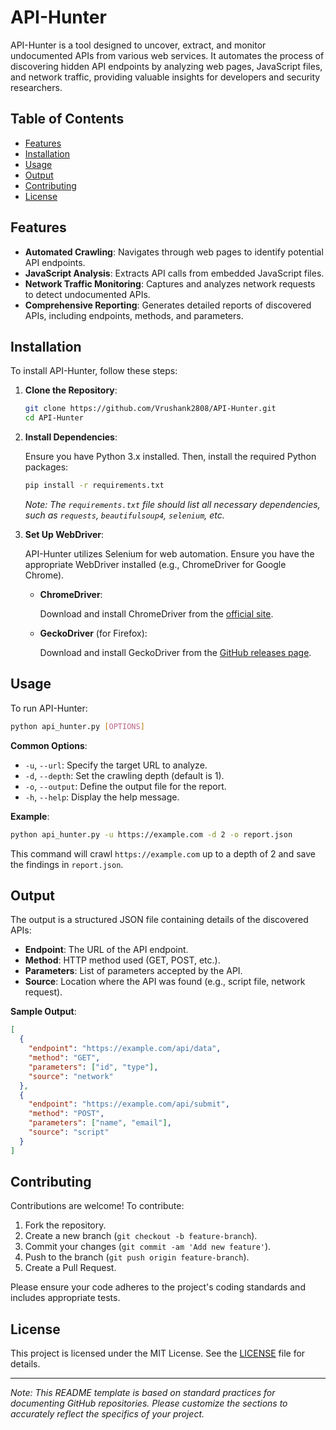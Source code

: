 # API-Hunter

API-Hunter is a tool designed to uncover, extract, and monitor undocumented APIs from various web services. It automates the process of discovering hidden API endpoints by analyzing web pages, JavaScript files, and network traffic, providing valuable insights for developers and security researchers.

## Table of Contents

- [Features](#features)
- [Installation](#installation)
- [Usage](#usage)
- [Output](#output)
- [Contributing](#contributing)
- [License](#license)

## Features

- **Automated Crawling**: Navigates through web pages to identify potential API endpoints.
- **JavaScript Analysis**: Extracts API calls from embedded JavaScript files.
- **Network Traffic Monitoring**: Captures and analyzes network requests to detect undocumented APIs.
- **Comprehensive Reporting**: Generates detailed reports of discovered APIs, including endpoints, methods, and parameters.

## Installation

To install API-Hunter, follow these steps:

1. **Clone the Repository**:

   ```bash
   git clone https://github.com/Vrushank2808/API-Hunter.git
   cd API-Hunter
   ```

2. **Install Dependencies**:

   Ensure you have Python 3.x installed. Then, install the required Python packages:

   ```bash
   pip install -r requirements.txt
   ```

   *Note: The `requirements.txt` file should list all necessary dependencies, such as `requests`, `beautifulsoup4`, `selenium`, etc.*

3. **Set Up WebDriver**:

   API-Hunter utilizes Selenium for web automation. Ensure you have the appropriate WebDriver installed (e.g., ChromeDriver for Google Chrome).

   - **ChromeDriver**:

     Download and install ChromeDriver from the [official site](https://sites.google.com/a/chromium.org/chromedriver/).

   - **GeckoDriver** (for Firefox):

     Download and install GeckoDriver from the [GitHub releases page](https://github.com/mozilla/geckodriver/releases).

## Usage

To run API-Hunter:

```bash
python api_hunter.py [OPTIONS]
```

**Common Options**:

- `-u`, `--url`: Specify the target URL to analyze.
- `-d`, `--depth`: Set the crawling depth (default is 1).
- `-o`, `--output`: Define the output file for the report.
- `-h`, `--help`: Display the help message.

**Example**:

```bash
python api_hunter.py -u https://example.com -d 2 -o report.json
```


This command will crawl `https://example.com` up to a depth of 2 and save the findings in `report.json`.

## Output

The output is a structured JSON file containing details of the discovered APIs:

- **Endpoint**: The URL of the API endpoint.
- **Method**: HTTP method used (GET, POST, etc.).
- **Parameters**: List of parameters accepted by the API.
- **Source**: Location where the API was found (e.g., script file, network request).

**Sample Output**:

```json
[
  {
    "endpoint": "https://example.com/api/data",
    "method": "GET",
    "parameters": ["id", "type"],
    "source": "network"
  },
  {
    "endpoint": "https://example.com/api/submit",
    "method": "POST",
    "parameters": ["name", "email"],
    "source": "script"
  }
]
```

## Contributing

Contributions are welcome! To contribute:

1. Fork the repository.
2. Create a new branch (`git checkout -b feature-branch`).
3. Commit your changes (`git commit -am 'Add new feature'`).
4. Push to the branch (`git push origin feature-branch`).
5. Create a Pull Request.

Please ensure your code adheres to the project's coding standards and includes appropriate tests.

## License

This project is licensed under the MIT License. See the [LICENSE](LICENSE) file for details.

---

*Note: This README template is based on standard practices for documenting GitHub repositories. Please customize the sections to accurately reflect the specifics of your project.* 

